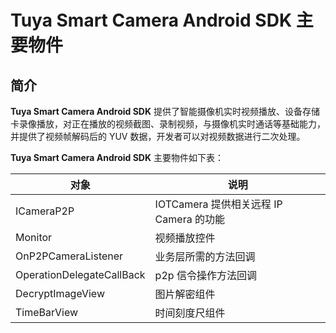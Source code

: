 # Tuya Smart Camera Android SDK 主要物件



## 简介

**Tuya Smart Camera Android SDK** 提供了智能摄像机实时视频播放、设备存储卡录像播放，对正在播放的视频截图、录制视频，与摄像机实时通话等基础能力，并提供了视频帧解码后的 YUV 数据，开发者可以对视频数据进行二次处理。

**Tuya Smart Camera Android SDK** 主要物件如下表：


| 对象                    |说明 |
| ----------------------- | ----------------------------- |
| ICameraP2P                 | IOTCamera 提供相关远程 IP Camera 的功能 |
| Monitor          |                         视频播放控件 |
| OnP2PCameraListener |                 业务层所需的方法回调 |
| OperationDelegateCallBack |                p2p 信令操作方法回调 |
| DecryptImageView |                 图片解密组件 |
| TimeBarView |                 时间刻度尺组件 |

